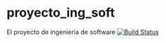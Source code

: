 # proyecto_ing_soft
El proyecto de ingenieria de software
[![Build Status](https://travis-ci.com/AlvaroCori34/proyecto_ing_soft.svg?branch=main)](https://travis-ci.com/AlvaroCori34/proyecto_ing_soft)
